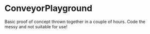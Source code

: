 # ConveyorPlayground

Basic proof of concept thrown together in a couple of hours. Code the messy and not suitable for use!
